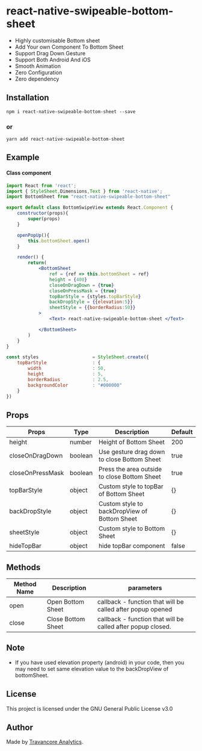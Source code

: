 # react-native-swipeable-bottom-sheet


- Highly customisable Bottom sheet
- Add Your own Component To Bottom Sheet
- Support Drag Down Gesture
- Support Both Android And iOS
- Smooth Animation
- Zero Configuration
- Zero dependency


## Installation

```
npm i react-native-swipeable-bottom-sheet --save
```

### or

```
yarn add react-native-swipeable-bottom-sheet
```

## Example

#### Class component

```jsx
import React from 'react';
import { StyleSheet,Dimensions,Text } from 'react-native';
import BottomSheet from "react-native-swipeable-bottom-sheet"

export default class BottomSwipeView extends React.Component {
    constructor(props){
        super(props)
    }

    openPopUp(){
        this.bottomSheet.open()
    }

    render() {
        return(
            <BottomSheet
                ref = {ref => this.bottomSheet = ref}
                height = {400}
                closeOnDragDown = {true}
                closeOnPressMask = {true}
                topBarStyle = {styles.topBarStyle}
                backDropStyle = {{elevation:5}}
                sheetStyle = {{borderRadius:50}}
            >
                <Text> react-native-swipeable-bottom-sheet </Text>

            </BottomSheet>
        )
    }
}

const styles                    = StyleSheet.create({
    topBarStyle                 : {
        width                   : 50,
        height                  : 5,
        borderRadius            : 2.5,
        backgroundColor         : "#000000"
    }
})

```


## Props

| Props            | Type     | Description                                             | Default  |
| ---------------- | -------- | ------------------------------------------------------- | -------- |
| height           | number   | Height of Bottom Sheet                                  | 200      |
| closeOnDragDown  | boolean  | Use gesture drag down to close Bottom Sheet             | true    |
| closeOnPressMask | boolean  | Press the area outside to close Bottom Sheet            | true     |
| topBarStyle     | object   | Custom style to topBar of Bottom Sheet                            | {}       |
| backDropStyle     | object   | Custom style to backDropView of Bottom Sheet                            | {}       |
| sheetStyle     | object   | Custom style to Bottom Sheet                            | {}       |
| hideTopBar     | object   | hide topBar component                          | false       |




## Methods

| Method Name | Description        | parameters |
| ----------- | ------------------ | ----------- |
| open        | Open Bottom Sheet  | callback - function that will be called after popup opened|
| close       | Close Bottom Sheet | callback - function that will be called after popup closed.|

## Note

- If you have used elevation property (android) in your code, then you may need to set same elevation value to the backDropView of bottomSheet. 

## License

This project is licensed under the GNU General Public License v3.0

## Author

Made by [Travancore Analytics](https://github.com/Travancore-Analytics).
